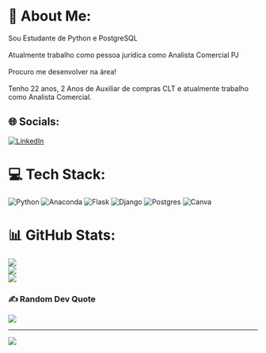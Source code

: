 # 💫 About Me:
Sou Estudante de Python e PostgreSQL<br><br>Atualmente trabalho como pessoa jurídica como Analista Comercial PJ<br><br>Procuro me desenvolver na área!<br><br>Tenho 22 anos, 2 Anos de Auxiliar de compras CLT e atualmente trabalho como Analista Comercial.


## 🌐 Socials:
[![LinkedIn](https://img.shields.io/badge/LinkedIn-%230077B5.svg?logo=linkedin&logoColor=white)](https://linkedin.com/in/https://www.linkedin.com/in/gabriel-brasil-29598a190/) 

# 💻 Tech Stack:
![Python](https://img.shields.io/badge/python-3670A0?style=for-the-badge&logo=python&logoColor=ffdd54) ![Anaconda](https://img.shields.io/badge/Anaconda-%2344A833.svg?style=for-the-badge&logo=anaconda&logoColor=white) ![Flask](https://img.shields.io/badge/flask-%23000.svg?style=for-the-badge&logo=flask&logoColor=white) ![Django](https://img.shields.io/badge/django-%23092E20.svg?style=for-the-badge&logo=django&logoColor=white) ![Postgres](https://img.shields.io/badge/postgres-%23316192.svg?style=for-the-badge&logo=postgresql&logoColor=white) ![Canva](https://img.shields.io/badge/Canva-%2300C4CC.svg?style=for-the-badge&logo=Canva&logoColor=white)
# 📊 GitHub Stats:
![](https://github-readme-stats.vercel.app/api?username=DEVGabrielBrasilPY&theme=default&hide_border=false&include_all_commits=false&count_private=false)<br/>
![](https://github-readme-streak-stats.herokuapp.com/?user=DEVGabrielBrasilPY&theme=default&hide_border=false)<br/>
![](https://github-readme-stats.vercel.app/api/top-langs/?username=DEVGabrielBrasilPY&theme=default&hide_border=false&include_all_commits=false&count_private=false&layout=compact)

### ✍️ Random Dev Quote
![](https://quotes-github-readme.vercel.app/api?type=horizontal&theme=radical)

---
[![](https://visitcount.itsvg.in/api?id=DEVGabrielBrasilPY&icon=0&color=0)](https://visitcount.itsvg.in)

<!-- Proudly created with GPRM ( https://gprm.itsvg.in ) -->
